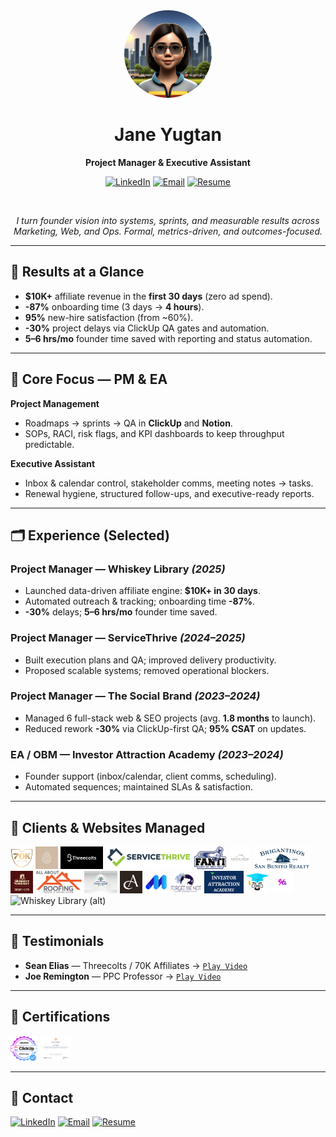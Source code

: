 <div align="center">

  <img src="profile.jpg" alt="Jane Yugtan" width="140" height="140" style="border-radius:50%;object-fit:cover;" />

  # **Jane Yugtan**
  **Project Manager & Executive Assistant**

  [![LinkedIn](https://img.shields.io/badge/LinkedIn-Connect-0f4c75?logo=linkedin&logoColor=white)](https://www.linkedin.com/in/jyugtan/)
  [![Email](https://img.shields.io/badge/Email-yugtanlynette%40gmail.com-1a1a2e?logo=gmail&logoColor=white)](mailto:yugtanlynette@gmail.com)
  [![Resume](https://img.shields.io/badge/Resume-Download-0f4c75?logo=adobeacrobatreader&logoColor=white)](./Jane%20Yugtan-2025%20(1).pdf)

  <br/>

  *I turn founder vision into systems, sprints, and measurable results across Marketing, Web, and Ops. Formal, metrics-driven, and outcomes-focused.*

</div>

---

## 🔎 Results at a Glance
- **$10K+** affiliate revenue in the **first 30 days** (zero ad spend).
- **-87%** onboarding time (3 days → **4 hours**).
- **95%** new-hire satisfaction (from ~60%).
- **-30%** project delays via ClickUp QA gates and automation.
- **5–6 hrs/mo** founder time saved with reporting and status automation.

---

## 🧭 Core Focus — PM & EA
**Project Management**
- Roadmaps → sprints → QA in **ClickUp** and **Notion**.
- SOPs, RACI, risk flags, and KPI dashboards to keep throughput predictable.

**Executive Assistant**
- Inbox & calendar control, stakeholder comms, meeting notes → tasks.
- Renewal hygiene, structured follow-ups, and executive-ready reports.

---

## 🗂 Experience (Selected)
### Project Manager — **Whiskey Library** *(2025)*
- Launched data-driven affiliate engine: **$10K+ in 30 days**.
- Automated outreach & tracking; onboarding time **-87%**.
- **-30%** delays; **5–6 hrs/mo** founder time saved.

### Project Manager — **ServiceThrive** *(2024–2025)*
- Built execution plans and QA; improved delivery productivity.
- Proposed scalable systems; removed operational blockers.

### Project Manager — **The Social Brand** *(2023–2024)*
- Managed 6 full-stack web & SEO projects (avg. **1.8 months** to launch).
- Reduced rework **-30%** via ClickUp-first QA; **95% CSAT** on updates.

### EA / OBM — **Investor Attraction Academy** *(2023–2024)*
- Founder support (inbox/calendar, client comms, scheduling).
- Automated sequences; maintained SLAs & satisfaction.

---

## 🤝 Clients & Websites Managed
<p align="left">
  <img src="70KLOGO.webp" height="36" alt="70K Affiliates"/>
  <img src="dreamindigitallogo.jpeg" height="36" alt="Dream in Digital"/>
  <img src="threecoltslogo.png" height="36" alt="Threecolts"/>
  <img src="servicethrivelogo.png" height="36" alt="ServiceThrive"/>
  <img src="Fanti-sewer-and-drain-pros-retina.png" height="36" alt="Fanti Sewer & Drain Pros"/>
  <img src="MW-logo.png" height="36" alt="Morgan White Window Coverings"/>
  <img src="san-benito-realty-hollister-ca.webp" height="36" alt="San Benito Realty"/>
  <img src="WL-LOGO.webp" height="36" alt="Whiskey Library"/>
  <img src="AA-ROOFING-LOGO-02.png" height="36" alt="AA Roofing"/>
  <img src="highlandfarmparklogo.jpg" height="36" alt="Highland Farm Park"/>
  <img src="audaciouslyagencylogo.png" height="36" alt="Audaciously Agency"/>
  <img src="marketingmeca.jpeg" height="36" alt="Marketing Meca"/>
  <img src="cropped-Forget-Me-Not-02.png" height="36" alt="Forget Me Not"/>
  <img src="IAAlogo.png" height="36" alt="Investor Attraction Academy"/>
  <img src="PPCLOGO.jpeg" height="36" alt="PPC (alt logo)"/>
  <img src="ealogo.png" height="36" alt="EA (brand asset)"/>
  <img src="White_WL_Logo.avif" height="36" alt="Whiskey Library (alt)"/>
</p>


---

## 🎥 Testimonials
- **Sean Elias** — Threecolts / 70K Affiliates → [`Play Video`](./Sean%20Elias-TestimonialVideo.mp4)  
- **Joe Remington** — PPC Professor → [`Play Video`](./Joe-Remington-TestimonialVideo.mp4)

---

## 🏅 Certifications
<p align="left">
  <img src="verified power user  v3_1.png" height="40" alt="ClickUp Verified Power User"/>
  <img src="HubSpot%20(1).png" height="40" alt="HubSpot SEO Certification"/>
</p>

---

## 💬 Contact
[![LinkedIn](https://img.shields.io/badge/LinkedIn-Connect-0f4c75?logo=linkedin&logoColor=white)](https://www.linkedin.com/in/jyugtan/)
[![Email](https://img.shields.io/badge/Email-yugtanlynette%40gmail.com-1a1a2e?logo=gmail&logoColor=white)](mailto:yugtanlynette@gmail.com)
[![Resume](https://img.shields.io/badge/Resume-Download-0f4c75?logo=adobeacrobatreader&logoColor=white)](./Jane%20Yugtan-2025%20(1).pdf)

